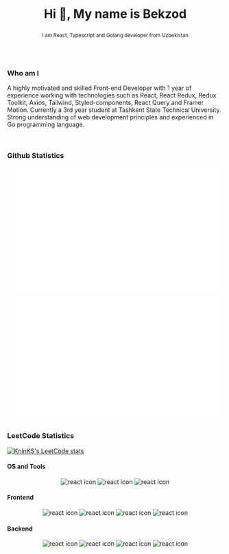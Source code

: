<h1 align="center">Hi 👋, My name is Bekzod</h1>

<p align="center"><sub>I am React, Typescript and Golang developer from Uzbekistan</sub></p>

<br>
<br>

<h3>Who am I</h3>
<p>A highly motivated and skilled Front-end Developer with 1 year of experience working with technologies such as React, React Redux, Redux Toolkit, Axios, Tailwind, Styled-components, React Query and Framer Motion. Currently a 3rd year student at Tashkent State Technical University. Strong understanding of web development principles and experienced in Go programming language.</p>

<br>

<h3>Github Statistics</h3>

![](https://raw.githubusercontent.com/mirzaahmedov/github-stats/master/generated/overview.svg#gh-light-mode-only)
![](https://raw.githubusercontent.com/mirzaahmedov/github-stats/master/generated/languages.svg#gh-light-mode-only)

<h3>LeetCode Statistics</h3>

[![KnlnKS's LeetCode stats](https://leetcode-stats-six.vercel.app/?username=mirzaahmedov)](https://leetcode.com/mirzaahmedov)

<h4>OS and Tools</h4>
<p align="center">
  <a><img height="100" src="https://simpleicons.org/icons/go.svg" alt="react icon" ></a>
  <a><img height="100" src="https://simpleicons.org/icons/linux.svg" alt="react icon" ></a>
  <a><img height="100" src="https://simpleicons.org/icons/neovim.svg" alt="react icon" ></a>
</p>
<h4>Frontend</h4>
<p align="center">
  <a><img height="100" src="https://simpleicons.org/icons/react.svg" alt="react icon" ></a>
  <a><img height="100" src="https://simpleicons.org/icons/reactquery.svg" alt="react icon" ></a>
  <a><img height="100" src="https://simpleicons.org/icons/tailwindcss.svg" alt="react icon" ></a>
  <a><img height="100" src="https://simpleicons.org/icons/redux.svg" alt="react icon" ></a>
<p>
<h4>Backend</h4>
<p align="center">
  <a><img height="100" src="https://simpleicons.org/icons/javascript.svg" alt="react icon" ></a>
  <a><img height="100" src="https://simpleicons.org/icons/typescript.svg" alt="react icon" ></a>
  <a><img height="100" src="https://simpleicons.org/icons/nodedotjs.svg" alt="react icon" ></a>
  <a><img height="100" src="https://simpleicons.org/icons/docker.svg" alt="react icon" ></a>
<p>
